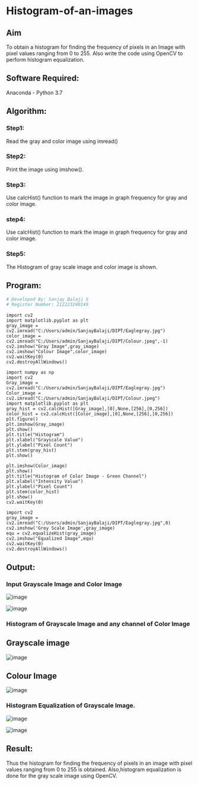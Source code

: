 # Histogram-of-an-images
## Aim
To obtain a histogram for finding the frequency of pixels in an Image with pixel values ranging from 0 to 255. Also write the code using OpenCV to perform histogram equalization.

## Software Required:
Anaconda - Python 3.7

## Algorithm:
### Step1:
Read the gray and color image using imread()

### Step2:
Print the image using imshow().



### Step3:
Use calcHist() function to mark the image in graph frequency for gray and color image.

### step4:
Use calcHist() function to mark the image in graph frequency for gray and color image.

### Step5:
The Histogram of gray scale image and color image is shown.


## Program:
```python
# Developed By: Sanjay Balaji S
# Register Number: 212223240149
```
```
import cv2
import matplotlib.pyplot as plt
gray_image = cv2.imread("C:/Users/admin/SanjayBalaji/DIPT/Eaglegray.jpg")
color_image = cv2.imread("C:/Users/admin/SanjayBalaji/DIPT/Colour.jpeg",-1)
cv2.imshow("Gray Image",gray_image)
cv2.imshow("Colour Image",color_image)
cv2.waitKey(0)
cv2.destroyAllWindows()
```

```
import numpy as np
import cv2
Gray_image = cv2.imread("C:/Users/admin/SanjayBalaji/DIPT/Eaglegray.jpg")
Color_image = cv2.imread("C:/Users/admin/SanjayBalaji/DIPT/Colour.jpeg")
import matplotlib.pyplot as plt
gray_hist = cv2.calcHist([Gray_image],[0],None,[256],[0,256])
color_hist = cv2.calcHist([Color_image],[0],None,[256],[0,256])
plt.figure()
plt.imshow(Gray_image)
plt.show()
plt.title("Histogram")
plt.xlabel("Grayscale Value")
plt.ylabel("Pixel Count")
plt.stem(gray_hist)
plt.show()
```
```
plt.imshow(Color_image)
plt.show()
plt.title("Histogram of Color Image - Green Channel")
plt.xlabel("Intensity Value")
plt.ylabel("Pixel Count")
plt.stem(color_hist)
plt.show()
cv2.waitKey(0)
```
```
import cv2
gray_image = cv2.imread("C:/Users/admin/SanjayBalaji/DIPT/Eaglegray.jpg",0)
cv2.imshow('Grey Scale Image',gray_image)
equ = cv2.equalizeHist(gray_image)
cv2.imshow("Equalized Image",equ)
cv2.waitKey(0)
cv2.destroyAllWindows()
```

## Output:
### Input Grayscale Image and Color Image
![image](https://github.com/user-attachments/assets/aff284bc-d12f-4ee7-a79b-2aef8da412fb)

![image](https://github.com/user-attachments/assets/fa27b407-6c09-4555-ba4b-bec9b73aab36)

### Histogram of Grayscale Image and any channel of Color Image
## Grayscale image
![image](https://github.com/user-attachments/assets/9b0d5642-a710-4ead-94d3-ecdb90b53028)

## Colour Image
![image](https://github.com/user-attachments/assets/08899956-167a-4898-970b-c5a9e9e75b4c)


### Histogram Equalization of Grayscale Image.

![image](https://github.com/user-attachments/assets/8d0f9148-051d-48c5-98bc-b1bc663dc5b3)

![image](https://github.com/user-attachments/assets/3d57196b-8d76-4329-acf8-dd7735f74745)


## Result: 
Thus the histogram for finding the frequency of pixels in an image with pixel values ranging from 0 to 255 is obtained. Also,histogram equalization is done for the gray scale image using OpenCV.
